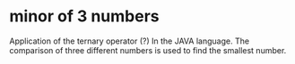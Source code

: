# minor of 3 numbers

Application of the ternary operator (?) In the JAVA language. The comparison of three different numbers is used to find the smallest number.
